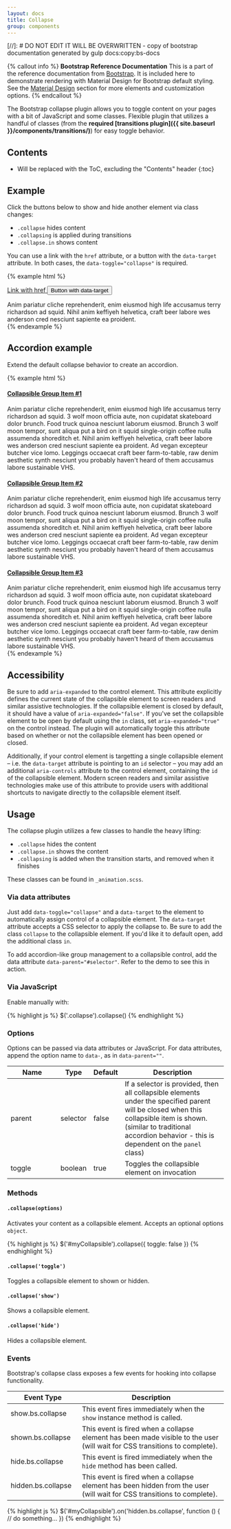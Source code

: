```yaml
---
layout: docs
title: Collapse
group: components
---
```


[//]: # DO NOT EDIT IT WILL BE OVERWRITTEN - copy of bootstrap documentation generated by gulp docs:copy:bs-docs

{% callout info %}
**Bootstrap Reference Documentation**
This is a part of the reference documentation from <a href="http://getbootstrap.com">Bootstrap</a>.
It is included here to demonstrate rendering with Material Design for Bootstrap default styling.
See the <a href="/material-design/buttons">Material Design</a> section for more elements and customization options.
{% endcallout %}




The Bootstrap collapse plugin allows you to toggle content on your pages with a bit of JavaScript and some classes. Flexible plugin that utilizes a handful of classes (from the **required [transitions plugin]({{ site.baseurl }}/components/transitions/)**) for easy toggle behavior.

## Contents

* Will be replaced with the ToC, excluding the "Contents" header
{:toc}

## Example

Click the buttons below to show and hide another element via class changes:

- `.collapse` hides content
- `.collapsing` is applied during transitions
- `.collapse.in` shows content

You can use a link with the `href` attribute, or a button with the `data-target` attribute. In both cases, the `data-toggle="collapse"` is required.

{% example html %}
<p>
  <a class="btn btn-primary" data-toggle="collapse" href="#collapseExample" aria-expanded="false" aria-controls="collapseExample">
    Link with href
  </a>
  <button class="btn btn-primary" type="button" data-toggle="collapse" data-target="#collapseExample" aria-expanded="false" aria-controls="collapseExample">
    Button with data-target
  </button>
</p>
<div class="collapse" id="collapseExample">
  <div class="card card-block">
    Anim pariatur cliche reprehenderit, enim eiusmod high life accusamus terry richardson ad squid. Nihil anim keffiyeh helvetica, craft beer labore wes anderson cred nesciunt sapiente ea proident.
  </div>
</div>
{% endexample %}

## Accordion example

Extend the default collapse behavior to create an accordion.

{% example html %}
<div id="accordion" role="tablist" aria-multiselectable="true">
  <div class="panel panel-default">
    <div class="panel-heading" role="tab" id="headingOne">
      <h4 class="panel-title">
        <a data-toggle="collapse" data-parent="#accordion" href="#collapseOne" aria-expanded="true" aria-controls="collapseOne">
          Collapsible Group Item #1
        </a>
      </h4>
    </div>
    <div id="collapseOne" class="panel-collapse collapse in" role="tabpanel" aria-labelledby="headingOne">
      Anim pariatur cliche reprehenderit, enim eiusmod high life accusamus terry richardson ad squid. 3 wolf moon officia aute, non cupidatat skateboard dolor brunch. Food truck quinoa nesciunt laborum eiusmod. Brunch 3 wolf moon tempor, sunt aliqua put a bird on it squid single-origin coffee nulla assumenda shoreditch et. Nihil anim keffiyeh helvetica, craft beer labore wes anderson cred nesciunt sapiente ea proident. Ad vegan excepteur butcher vice lomo. Leggings occaecat craft beer farm-to-table, raw denim aesthetic synth nesciunt you probably haven't heard of them accusamus labore sustainable VHS.
    </div>
  </div>
  <div class="panel panel-default">
    <div class="panel-heading" role="tab" id="headingTwo">
      <h4 class="panel-title">
        <a class="collapsed" data-toggle="collapse" data-parent="#accordion" href="#collapseTwo" aria-expanded="false" aria-controls="collapseTwo">
          Collapsible Group Item #2
        </a>
      </h4>
    </div>
    <div id="collapseTwo" class="panel-collapse collapse" role="tabpanel" aria-labelledby="headingTwo">
      Anim pariatur cliche reprehenderit, enim eiusmod high life accusamus terry richardson ad squid. 3 wolf moon officia aute, non cupidatat skateboard dolor brunch. Food truck quinoa nesciunt laborum eiusmod. Brunch 3 wolf moon tempor, sunt aliqua put a bird on it squid single-origin coffee nulla assumenda shoreditch et. Nihil anim keffiyeh helvetica, craft beer labore wes anderson cred nesciunt sapiente ea proident. Ad vegan excepteur butcher vice lomo. Leggings occaecat craft beer farm-to-table, raw denim aesthetic synth nesciunt you probably haven't heard of them accusamus labore sustainable VHS.
    </div>
  </div>
  <div class="panel panel-default">
    <div class="panel-heading" role="tab" id="headingThree">
      <h4 class="panel-title">
        <a class="collapsed" data-toggle="collapse" data-parent="#accordion" href="#collapseThree" aria-expanded="false" aria-controls="collapseThree">
          Collapsible Group Item #3
        </a>
      </h4>
    </div>
    <div id="collapseThree" class="panel-collapse collapse" role="tabpanel" aria-labelledby="headingThree">
      Anim pariatur cliche reprehenderit, enim eiusmod high life accusamus terry richardson ad squid. 3 wolf moon officia aute, non cupidatat skateboard dolor brunch. Food truck quinoa nesciunt laborum eiusmod. Brunch 3 wolf moon tempor, sunt aliqua put a bird on it squid single-origin coffee nulla assumenda shoreditch et. Nihil anim keffiyeh helvetica, craft beer labore wes anderson cred nesciunt sapiente ea proident. Ad vegan excepteur butcher vice lomo. Leggings occaecat craft beer farm-to-table, raw denim aesthetic synth nesciunt you probably haven't heard of them accusamus labore sustainable VHS.
    </div>
  </div>
</div>
{% endexample %}

## Accessibility

Be sure to add `aria-expanded` to the control element. This attribute explicitly defines the current state of the collapsible element to screen readers and similar assistive technologies. If the collapsible element is closed by default, it should have a value of `aria-expanded="false"`. If you've set the collapsible element to be open by default using the `in` class, set `aria-expanded="true"` on the control instead. The plugin will automatically toggle this attribute based on whether or not the collapsible element has been opened or closed.

Additionally, if your control element is targetting a single collapsible element – i.e. the `data-target` attribute is pointing to an `id` selector – you may add an additional `aria-controls` attribute to the control element, containing the `id` of the collapsible element. Modern screen readers and similar assistive technologies make use of this attribute to provide users with additional shortcuts to navigate directly to the collapsible element itself.

## Usage

The collapse plugin utilizes a few classes to handle the heavy lifting:

- `.collapse` hides the content
- `.collapse.in` shows the content
- `.collapsing` is added when the transition starts, and removed when it finishes

These classes can be found in `_animation.scss`.

### Via data attributes

Just add `data-toggle="collapse"` and a `data-target` to the element to automatically assign control of a collapsible element. The `data-target` attribute accepts a CSS selector to apply the collapse to. Be sure to add the class `collapse` to the collapsible element. If you'd like it to default open, add the additional class `in`.

To add accordion-like group management to a collapsible control, add the data attribute `data-parent="#selector"`. Refer to the demo to see this in action.

### Via JavaScript

Enable manually with:

{% highlight js %}
$('.collapse').collapse()
{% endhighlight %}

### Options

Options can be passed via data attributes or JavaScript. For data attributes, append the option name to `data-`, as in `data-parent=""`.

<div class="table-responsive">
  <table class="table table-bordered table-striped">
    <thead>
     <tr>
       <th style="width: 100px;">Name</th>
       <th style="width: 50px;">Type</th>
       <th style="width: 50px;">Default</th>
       <th>Description</th>
     </tr>
    </thead>
    <tbody>
     <tr>
       <td>parent</td>
       <td>selector</td>
       <td>false</td>
       <td>If a selector is provided, then all collapsible elements under the specified parent will be closed when this collapsible item is shown. (similar to traditional accordion behavior - this is dependent on the <code>panel</code> class)</td>
     </tr>
     <tr>
       <td>toggle</td>
       <td>boolean</td>
       <td>true</td>
       <td>Toggles the collapsible element on invocation</td>
     </tr>
    </tbody>
  </table>
</div>

### Methods

#### `.collapse(options)`

Activates your content as a collapsible element. Accepts an optional options `object`.

{% highlight js %}
$('#myCollapsible').collapse({
  toggle: false
})
{% endhighlight %}

#### `.collapse('toggle')`

Toggles a collapsible element to shown or hidden.

#### `.collapse('show')`

Shows a collapsible element.

#### `.collapse('hide')`

Hides a collapsible element.

### Events

Bootstrap's collapse class exposes a few events for hooking into collapse functionality.

<div class="table-responsive">
  <table class="table table-bordered table-striped">
    <thead>
     <tr>
       <th style="width: 150px;">Event Type</th>
       <th>Description</th>
     </tr>
    </thead>
    <tbody>
     <tr>
       <td>show.bs.collapse</td>
       <td>This event fires immediately when the <code>show</code> instance method is called.</td>
     </tr>
     <tr>
       <td>shown.bs.collapse</td>
       <td>This event is fired when a collapse element has been made visible to the user (will wait for CSS transitions to complete).</td>
     </tr>
     <tr>
       <td>hide.bs.collapse</td>
       <td>
        This event is fired immediately when the <code>hide</code> method has been called.
       </td>
     </tr>
     <tr>
       <td>hidden.bs.collapse</td>
       <td>This event is fired when a collapse element has been hidden from the user (will wait for CSS transitions to complete).</td>
     </tr>
    </tbody>
  </table>
</div>

{% highlight js %}
$('#myCollapsible').on('hidden.bs.collapse', function () {
  // do something…
})
{% endhighlight %}
